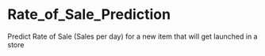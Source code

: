 # Rate_of_Sale_Prediction
Predict Rate of Sale (Sales per day) for a new item that will get launched in a store
